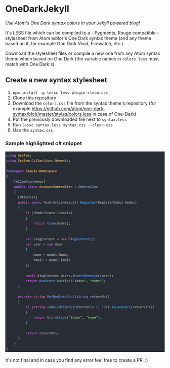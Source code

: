# OneDarkJekyll

*Use Atom's One Dark syntax colors in your Jekyll powered blog!*

It's LESS file which can be compiled to a - Pygments, Rouge compatible - stylesheet from Atom editor's One Dark syntax theme (and any theme based on it, for example One Dark Vivid, Firewatch, etc.).

Download the stylesheet files or compile a new one from any Atom syntax theme which based on One Dark (the variable names in `colors.less` must match with One Dark's)

## Create a new syntax stylesheet

1. `npm install -g lessc less-plugin-clean-css`
2. Clone this repository
3. Download the `colors.css` file from the syntax theme's repository (for example https://github.com/atom/one-dark-syntax/blob/master/styles/colors.less in case of One-Dark)
4. Put the previously downloaded file next to `syntax.less`
5. Run `lessc syntax.less syntax.css --clean-css`
6. Use the `syntax.css`

### Sample highlighted c# snippet
![Sample code highlighted by Jekyll/Rouge](sample-one-dark.png)

It's not final and in case you find any error feel free to create a PR. :)

